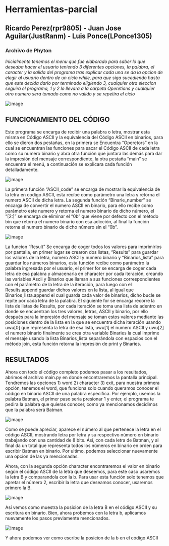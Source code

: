 # Herramientas-parcial
## Ricardo Perez(rpr9805) - Juan Jose Aguilar(JustRanm) - Luis Ponce(LPonce1305)
### Archivo de Phyton
*Inicialmente tenemos el menu que fue elaborado para saber lo que deseaba hacer el usuario teniendo 3 diferentes opciones, la palabra, el caracter y la salida del programa tras explicar cada una se da la opcion de elegir al usuario dentro de un ciclo while, para que siga sucediendo hasta que este decida darlo por terminado eligiendo 3, cualquier otra eleccion seguira el programa, 1 y 2 lo llevara a la carpeta Operetions y cualquier otro numero sera tomado como no valido y se repetira el ciclo*

![image](https://github.com/JustRanm/Herramientas-parcial/assets/147516960/42ac91ba-7345-42f1-acde-e7737749aeb0)

## FUNCIONAMIENTO DEL CÓDIGO

Este programa se encarga de recibir una  palabra o letra, mostrar esta misma en Código ASCII y la equivalencia del Código ASCII en binarios, para ello se dieron dos pestañas, en la primera se Encuentra “Operetors” en la cual se encuentran las funciones para sacar el Código ASCII de cada letra como su numero binario y abra otra función que juntara las demás para dar la impresión del mensaje correspondiente, la otra pestaña “main” se encuentra el menú, a continuación se explicara cada función detalladamente.


![image](https://github.com/JustRanm/Herramientas-parcial/assets/147520340/66c5e922-8f0c-4978-a5ea-baec9173b57b)

La primera función “ASCII_code” se encarga de mostrar la equivalencia de la letra en codigo ASCII, esta recibe como parámetro una letra y retorna el numero ASCII de dicha letra. La segunda función 
“Binarie_number” se encarga de convertir el numero ASCII en binario, para ello recibe como parámetro este numero y retorna el numero binario de dicho número, el “[2:]” se encarga de eliminar el “0b” que viene por defecto con el método bin que retorna el numero binario con esa adicción, al final la función retorna el numero binario de dicho número sin el “0b”.

![image](https://github.com/JustRanm/Herramientas-parcial/assets/147520340/cdc90055-1770-4bc7-a027-5ee3b3cc7f23)

La funcion “Result” Se encarga de coger todos los valores para imprimirlos por pantalla, en primer lugar se crearon dos listas, “Results” para guardar los valores de la letra, numero ASCII y numero binario y “Binarios_lista” para guardar los números binarios, esta función recibe como parámetro la palabra ingresada por el usuario, el primer for se encarga de coger cada letra de esa palabra y almacenarla en character por cada iteración, creando las variables Ascii y Binarios que llaman a sus funciones correspondientes con el  parámetro de la letra de la iteración, para luego con el Results.append  guardar dichos valores en la lista, al igual que Binarios_lista.append el cual guarda cada valor de binarios, dicho bucle se repite por cada letra de la palabra. El siguiente for se encarga recorre la lista de listas de Results, por cada iteración se toma una lista de adentro en donde se encuentran los tres valores, letras, ASCII y binario, por ello después para la impresión del mensaje se toman estos valores mediante las posiciones dentro de la lista en la que se encuentra dicha iteración usando uwu[0] que representa la letra de esa lista, uwu[1] el numero ASCII y uwu[2] el numero binario finalmente se crea otra variable Binaries la cual imprime el mensaje usando la lista Binarios_lista separándola con espacios con el método join, esta función retorna la impresión de print y Binaries.

## RESULTADOS

Ahora con todo el código completo podemos pasar a los resultados, abrimos el archivo main.py en donde encontraremos la pantalla principal. Tendremos las opciones 1) word 2) character 3) exit, para nuestra primera opción, tenemos el word, que funciona solo cuando queramos conocer el código en binario ASCII de una palabra especifica. Por ejemplo, usemos la palabra Batman, el primer paso seria presionar 1 y enter, el programa te pedira la palabra que quieras conocer, como ya mencionamos decidimos que la palabra será Batman. 

![image](https://github.com/JustRanm/Herramientas-parcial/assets/147520340/31549c61-8ca3-4abd-b2b4-66dd2c9c6372)

Como se puede apreciar, aparece el número al que pertenece la letra en el código ASCII, mostrando letra por letra y su respectivo número en binario trabajando con una cantidad de 8 bits. Así, con cada letra de Batman, y al final da un total que representa todos los números en binario en orden para escribir Batman en binario. Por ultimo, podemos seleccionar nuevamente una opcion de las ya mencionadas.

Ahora, con la segunda opción character encontraremos el valor en binario según el código ASCII de la letra que deseemos, para este caso usaremos la letra B y comparandola con la b. Para usar esta función solo tenemos que apretar el número 2, escribir la letra que deseamos conocer, usaremos primero la B. 

![image](https://github.com/JustRanm/Herramientas-parcial/assets/147520340/e160100d-0617-4753-8888-c2ed694a2f13)

Así vemos como muestra la posicion de la letra B en el código ASCII y su escritura en binario. Bien, ahora probemos con la letra b, aplicamos nuevamente los pasos previamente mencionados. 

![image](https://github.com/JustRanm/Herramientas-parcial/assets/147520340/1c2bcdb2-1a34-4751-93e7-bf75199fca4c)

Y ahora podemos ver como escribe la posicion de la b en el código ASCII 





